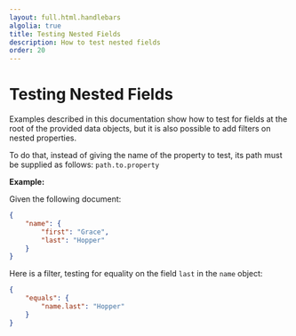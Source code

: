 ```yaml
---
layout: full.html.handlebars
algolia: true
title: Testing Nested Fields
description: How to test nested fields
order: 20
---
```


# Testing Nested Fields

Examples described in this documentation show how to test for fields at the root of the provided data objects, but it is also possible to add filters on nested properties.

To do that, instead of giving the name of the property to test, its path must be supplied as follows: `path.to.property`

**Example:**

Given the following document:

```json
{
    "name": {
        "first": "Grace",
        "last": "Hopper"
    }
}
```

Here is a filter, testing for equality on the field `last` in the `name` object:

```json
{
    "equals": {
        "name.last": "Hopper"
    }
}
```
